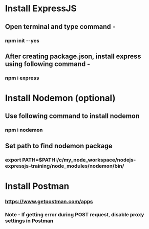 # Install ExpressJS

## Open terminal and type command - 
### npm init --yes

## After creating package.json, install express using following command -
### npm i express

# Install Nodemon (optional)
## Use following command to install nodemon
### npm i nodemon

## Set path to find nodemon package
### export PATH=$PATH:/c/my_node_workspace/nodejs-expressjs-training/node_modules/nodemon/bin/

# Install Postman
### https://www.getpostman.com/apps
### Note - If getting error during POST request, disable proxy settings in Postman